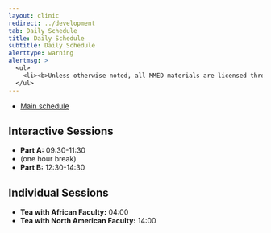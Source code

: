 ```yaml
---
layout: clinic
redirect: ../development
tab: Daily Schedule
title: Daily Schedule
subtitle: Daily Schedule
alerttype: warning
alertmsg: >
  <ul>
    <li><b>Unless otherwise noted, all MMED materials are licensed through a <a rel="license" href="http://creativecommons.org/licenses/by/4.0/">CC-BY International License</a>.</b> <a rel="license" href="../license.html">Click here for license details</a>.</li>
  </ul>
---
```


* [Main schedule](.)

## Interactive Sessions

* __Part A:__ 09:30-11:30
* (one hour break)
* __Part B:__ 12:30-14:30

## Individual Sessions
* __Tea with African Faculty:__ 04:00
* __Tea with North American Faculty:__ 14:00

